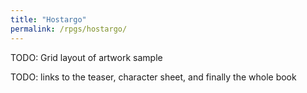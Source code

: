 ```yaml
---
title: "Hostargo"
permalink: /rpgs/hostargo/
---
```


TODO: Grid layout of artwork sample

TODO: links to the teaser, character sheet, and finally the whole book
